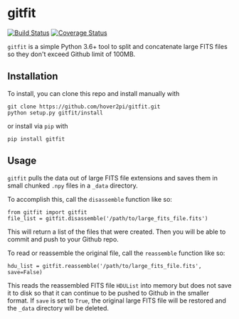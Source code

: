 # gitfit
[![Build Status](https://travis-ci.org/hover2pi/gitfit.svg?branch=master)](https://travis-ci.org/hover2pi/gitfit)
[![Coverage Status](https://coveralls.io/repos/github/hover2pi/gitfit/badge.svg?branch=master&service=github)](https://coveralls.io/github/hover2pi/gitfit?branch=master)

`gitfit` is a simple Python 3.6+ tool to split and concatenate large FITS files so they don't exceed Github limit of 100MB.

## Installation
To install, you can clone this repo and install manually with
```
git clone https://github.com/hover2pi/gitfit.git
python setup.py gitfit/install
```

or install via `pip` with

```
pip install gitfit
```

## Usage
`gitfit` pulls the data out of large FITS file extensions and saves them in small chunked `.npy` files in a `_data` directory.

To accomplish this, call the `disassemble` function like so:

```
from gitfit import gitfit
file_list = gitfit.disassemble('/path/to/large_fits_file.fits')
```

This will return a list of the files that were created. Then you will be able to commit and push to your Github repo.

To read or reassemble the original file, call the `reassemble` function like so:

```
hdu_list = gitfit.reassemble('/path/to/large_fits_file.fits', save=False)
```

This reads the reassembled FITS file `HDUList` into memory but does not save it to disk so that it can continue to be pushed to Github in the smaller format. If `save` is set to `True`, the original large FITS file will be restored and the `_data` directory will be deleted.
